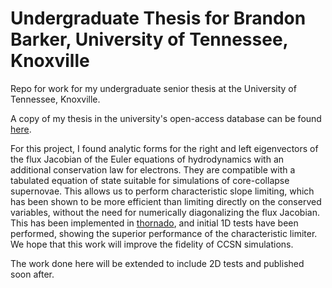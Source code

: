 # Undergraduate Thesis for Brandon Barker, University of Tennessee, Knoxville
Repo for work for my undergraduate senior thesis at the University of Tennessee, Knoxville.

A copy of my thesis in the university's open-access database can be found [here](https://trace.tennessee.edu/utk_chanhonoproj/).

For this project, I found analytic forms for the right and left eigenvectors
of the flux Jacobian of the Euler equations of hydrodynamics with an additional conservation law
for electrons. They are compatible with a tabulated equation of state suitable for simulations of core-collapse supernovae.
This allows us to perform characteristic slope limiting, which has been shown
to be more efficient than limiting directly on the conserved variables, without the need
for numerically diagonalizing the flux Jacobian.
This has been implemented in [thornado](https://github.com/endeve/thornado), and initial
1D tests have been performed, showing the superior performance of the characteristic limiter.
We hope that this work will improve the fidelity of CCSN simulations.

The work done here will be extended to include 2D tests and published soon after. 
